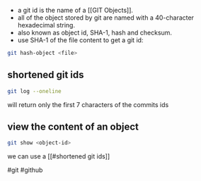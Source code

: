 - a git id is the name of a [[GIT Objects]].
- all of the object stored by git are named with a 40-character hexadecimal string.
- also known as object id, SHA-1, hash and checksum.
- use SHA-1 of the file content to get a git id:
``` bash
git hash-object <file>
```
## shortened git ids
``` bash
git log --oneline
```
will return only the first 7 characters of the commits ids
## view the content of an object
``` bash
git show <object-id>
```
we can use a [[#shortened git ids]]

#git #github